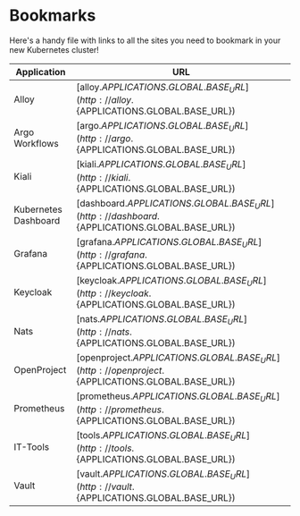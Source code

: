 # Bookmarks

Here's a handy file with links to all the sites you need to bookmark in your new Kubernetes cluster!

| Application            | URL                                               |
|------------------------|---------------------------------------------------|
| Alloy                  | [alloy.${APPLICATIONS.GLOBAL.BASE_URL}](http://alloy.${APPLICATIONS.GLOBAL.BASE_URL}) |
| Argo Workflows         | [argo.${APPLICATIONS.GLOBAL.BASE_URL}](http://argo.${APPLICATIONS.GLOBAL.BASE_URL}) |
| Kiali                  | [kiali.${APPLICATIONS.GLOBAL.BASE_URL}](http://kiali.${APPLICATIONS.GLOBAL.BASE_URL}) |
| Kubernetes Dashboard   | [dashboard.${APPLICATIONS.GLOBAL.BASE_URL}](http://dashboard.${APPLICATIONS.GLOBAL.BASE_URL}) |
| Grafana                | [grafana.${APPLICATIONS.GLOBAL.BASE_URL}](http://grafana.${APPLICATIONS.GLOBAL.BASE_URL}) |
| Keycloak               | [keycloak.${APPLICATIONS.GLOBAL.BASE_URL}](http://keycloak.${APPLICATIONS.GLOBAL.BASE_URL}) |
| Nats                   | [nats.${APPLICATIONS.GLOBAL.BASE_URL}](http://nats.${APPLICATIONS.GLOBAL.BASE_URL}) |
| OpenProject            | [openproject.${APPLICATIONS.GLOBAL.BASE_URL}](http://openproject.${APPLICATIONS.GLOBAL.BASE_URL}) |
| Prometheus             | [prometheus.${APPLICATIONS.GLOBAL.BASE_URL}](http://prometheus.${APPLICATIONS.GLOBAL.BASE_URL}) |
| IT-Tools               | [tools.${APPLICATIONS.GLOBAL.BASE_URL}](http://tools.${APPLICATIONS.GLOBAL.BASE_URL}) |
| Vault                  | [vault.${APPLICATIONS.GLOBAL.BASE_URL}](http://vault.${APPLICATIONS.GLOBAL.BASE_URL}) |